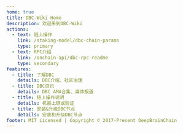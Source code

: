 ```yaml
---
home: true
title: DBC-Wiki Home
description: 欢迎来到DBC-Wiki
actions:
  - text: 链上操作
    link: /staking-model/dbc-chain-params
    type: primary
  - text: RPC介绍
    link: /onchain-api/dbc-rpc-readme
    type: secondary
features:
  - title: 了解DBC
    details: DBC介绍、社区治理
  - title: DBC资讯
    details: DBC AMA合集、媒体报道
  - title: 链上操作说明
    details: 机器上链或验证
  - title: 安装&升级DBC节点
    details: 安装和升级DBC节点
footer: MIT Licensed | Copyright © 2017-Present DeepBrainChain
---
```

